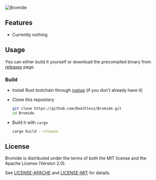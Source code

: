 ![Bromide](https://socialify.git.ci/Deathlesz/Bromide/image?description=1&descriptionEditable=A%20server%20software%20reimplementation%0Afor%20a%20certain%20platformer&font=Source%20Code%20Pro&forks=1&issues=1&language=1&name=1&owner=1&pattern=Floating%20Cogs&pulls=1&stargazers=1&theme=Light)

## Features

* Currently nothing

## Usage

You can either build it yourself or download the precompiled binary from [releases](https://github.com/Deathlesz/Bromide/releases) page.

### Build

* Install Rust toolchain through [rustup](https://rustup.rs) (if you don't already have it)
* Clone this repository

    ```bash
    git clone https://github.com/Deathlesz/Bromide.git
    cd Bromide
    ```
* Build it with `cargo`

    ```bash
    cargo build --release
    ```

## License

Bromide is distributed under the terms of both the MIT license and the Apache License (Version 2.0).

See [LICENSE-APACHE](LICENSE-APACHE) and [LICENSE-MIT](LICENSE-MIT) for details.